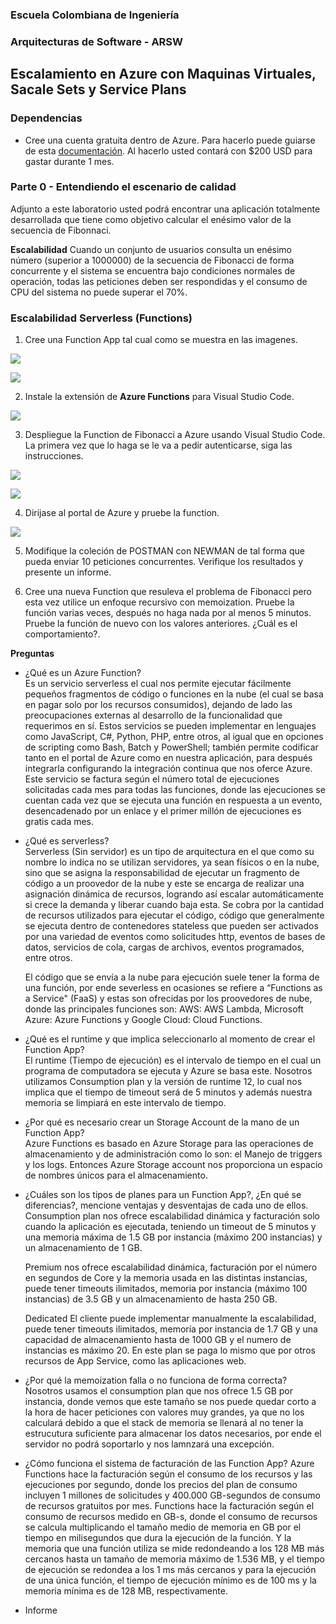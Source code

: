 ### Escuela Colombiana de Ingeniería
### Arquitecturas de Software - ARSW

## Escalamiento en Azure con Maquinas Virtuales, Sacale Sets y Service Plans

### Dependencias
* Cree una cuenta gratuita dentro de Azure. Para hacerlo puede guiarse de esta [documentación](https://azure.microsoft.com/en-us/free/search/?&ef_id=Cj0KCQiA2ITuBRDkARIsAMK9Q7MuvuTqIfK15LWfaM7bLL_QsBbC5XhJJezUbcfx-qAnfPjH568chTMaAkAsEALw_wcB:G:s&OCID=AID2000068_SEM_alOkB9ZE&MarinID=alOkB9ZE_368060503322_%2Bazure_b_c__79187603991_kwd-23159435208&lnkd=Google_Azure_Brand&dclid=CjgKEAiA2ITuBRDchty8lqPlzS4SJAC3x4k1mAxU7XNhWdOSESfffUnMNjLWcAIuikQnj3C4U8xRG_D_BwE). Al hacerlo usted contará con $200 USD para gastar durante 1 mes.

### Parte 0 - Entendiendo el escenario de calidad

Adjunto a este laboratorio usted podrá encontrar una aplicación totalmente desarrollada que tiene como objetivo calcular el enésimo valor de la secuencia de Fibonnaci.

**Escalabilidad**
Cuando un conjunto de usuarios consulta un enésimo número (superior a 1000000) de la secuencia de Fibonacci de forma concurrente y el sistema se encuentra bajo condiciones normales de operación, todas las peticiones deben ser respondidas y el consumo de CPU del sistema no puede superar el 70%.

### Escalabilidad Serverless (Functions)

1. Cree una Function App tal cual como se muestra en las  imagenes.

![](images/part3/part3-function-config.png)

![](images/part3/part3-function-configii.png)

2. Instale la extensión de **Azure Functions** para Visual Studio Code.

![](images/part3/part3-install-extension.png)

3. Despliegue la Function de Fibonacci a Azure usando Visual Studio Code. La primera vez que lo haga se le va a pedir autenticarse, siga las instrucciones.

![](images/part3/part3-deploy-function-1.png)

![](images/part3/part3-deploy-function-2.png)

4. Dirijase al portal de Azure y pruebe la function.

![](images/part3/part3-test-function.png)

5. Modifique la coleción de POSTMAN con NEWMAN de tal forma que pueda enviar 10 peticiones concurrentes. Verifique los resultados y presente un informe.

6. Cree una nueva Function que resuleva el problema de Fibonacci pero esta vez utilice un enfoque recursivo con memoization. Pruebe la función varias veces, después no haga nada por al menos 5 minutos. Pruebe la función de nuevo con los valores anteriores. ¿Cuál es el comportamiento?.

**Preguntas**

* ¿Qué es un Azure Function?  
    Es un servicio serverless el cual nos permite ejecutar fácilmente pequeños fragmentos de código o funciones en la nube (el cual se basa en pagar solo por los recursos consumidos), dejando de lado las preocupaciones externas al desarrollo de la funcionalidad que requerimos en sí. Estos servicios se pueden implementar en lenguajes como JavaScript, C#, Python, PHP, entre otros, al igual que en opciones de scripting como Bash, Batch y PowerShell; también permite codificar tanto en el portal de Azure como en nuestra aplicación, para después integrarla configurando la integración continua que nos oferce Azure. Este servicio se factura según el número total de ejecuciones solicitadas cada mes para todas las funciones, donde las ejecuciones se cuentan cada vez que se ejecuta una función en respuesta a un evento, desencadenado por un enlace y el primer millón de ejecuciones es gratis cada mes.
    
* ¿Qué es serverless?  
   Serverless (Sin servidor) es un tipo de arquitectura en el que como su nombre lo indica no se utilizan servidores, ya sean físicos o en la nube, sino que se asigna la responsabilidad de ejecutar un fragmento de código a un proovedor de la nube y este se encarga de realizar una asignación dinámica de recursos, logrando así escalar automáticamente si crece la demanda y liberar cuando baja esta. Se cobra por la cantidad de recursos utilizados para ejecutar el código, código que generalmente se ejecuta dentro de contenedores stateless que pueden ser activados por una variedad de eventos como solicitudes http, eventos de bases de datos, servicios de cola, cargas de archivos, eventos programados, entre otros.

    El código que se envía a la nube para ejecución suele tener la forma de una función, por ende severless en ocasiones se refiere a “Functions as a Service" (FaaS) y estas son ofrecidas por los proovedores de nube, donde las principales funciones son: AWS: AWS Lambda, Microsoft Azure: Azure Functions y Google Cloud: Cloud Functions.
    
* ¿Qué es el runtime y que implica seleccionarlo al momento de crear el Function App?  
    El runtime (Tiempo de ejecución) es el intervalo de tiempo en el cual un programa de computadora se ejecuta y Azure se basa este. Nosotros utilizamos Consumption plan y la versión de runtime 12, lo cual nos implica que el tiempo de timeout será de 5 minutos y además nuestra memoria se limpiará en este intervalo de tiempo.  
    
* ¿Por qué es necesario crear un Storage Account de la mano de un Function App?  
    Azure Functions es basado en Azure Storage para las operaciones de almacenamiento y de administración como lo son: el Manejo de triggers y los logs. Entonces Azure Storage account nos proporciona un espacio de nombres únicos para el almacenamiento.  
    
* ¿Cuáles son los tipos de planes para un Function App?, ¿En qué se diferencias?, mencione ventajas y desventajas de cada uno de ellos.  
    Consumption plan nos ofrece escalabilidad dinámica y facturación solo cuando la aplicación es ejecutada, teniendo un timeout de 5 minutos y una memoria máxima de 1.5 GB por instancia (máximo 200 instancias) y un almacenamiento de 1 GB.  

    Premium nos ofrece escalabilidad dinámica, facturación por el número en segundos de Core y la memoria usada en las distintas instancias, puede tener timeouts ilimitados, memoria por instancia (máximo 100 instancias) de 3.5 GB y un almacenamiento de hasta 250 GB.  

    Dedicated El cliente puede implementar manualmente la escalabilidad, puede tener timeouts ilimitados, memoría por instancia de 1.7 GB y una capacidad de almacenamiento hasta de 1000 GB y el numero de instancias es máximo 20. En este plan se paga lo mismo que por otros recursos de App Service, como las aplicaciones web.  

* ¿Por qué la memoization falla o no funciona de forma correcta?  
    Nosotros usamos el consumption plan que nos ofrece 1.5 GB por instancia, donde vemos que este tamaño se nos puede quedar corto a la hora de hacer peticiones con valores muy grandes, ya que no los calculará debido a que el stack de memoria se llenará al no tener la estrucutura suficiente para almacenar los datos necesarios, por ende el servidor no podrá soportarlo y nos lamnzará una excepción.  
    
* ¿Cómo funciona el sistema de facturación de las Function App?
    Azure Functions hace la facturación según el consumo de los recursos y las ejecuciones por segundo, donde los precios del plan de consumo incluyen 1 millones de solicitudes y 400.000 GB-segundos de consumo de recursos gratuitos por mes. Functions hace la facturación según el consumo de recursos medido en GB-s, donde el consumo de recursos se calcula multiplicando el tamaño medio de memoria en GB por el tiempo en milisegundos que dura la ejecución de la función. Y la memoria que una función utiliza se mide redondeando a los 128 MB más cercanos hasta un tamaño de memoria máximo de 1.536 MB, y el tiempo de ejecución se redondea a los 1 ms más cercanos y para la ejecución de una única función, el tiempo de ejecución mínimo es de 100 ms y la memoria mínima es de 128 MB, respectivamente.  
    
* Informe

